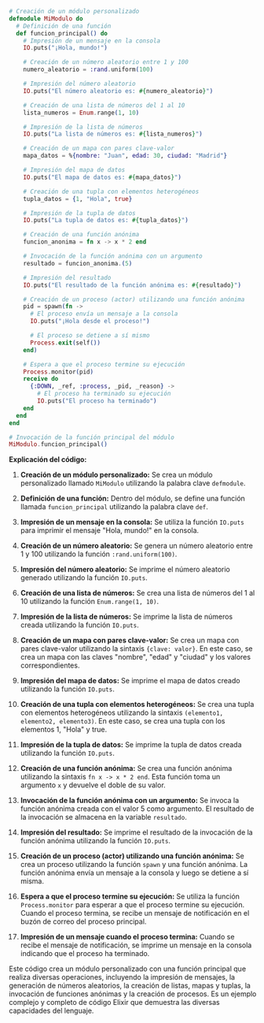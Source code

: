 ```elixir
# Creación de un módulo personalizado
defmodule MiModulo do
  # Definición de una función
  def funcion_principal() do
    # Impresión de un mensaje en la consola
    IO.puts("¡Hola, mundo!")

    # Creación de un número aleatorio entre 1 y 100
    numero_aleatorio = :rand.uniform(100)

    # Impresión del número aleatorio
    IO.puts("El número aleatorio es: #{numero_aleatorio}")

    # Creación de una lista de números del 1 al 10
    lista_numeros = Enum.range(1, 10)

    # Impresión de la lista de números
    IO.puts("La lista de números es: #{lista_numeros}")

    # Creación de un mapa con pares clave-valor
    mapa_datos = %{nombre: "Juan", edad: 30, ciudad: "Madrid"}

    # Impresión del mapa de datos
    IO.puts("El mapa de datos es: #{mapa_datos}")

    # Creación de una tupla con elementos heterogéneos
    tupla_datos = {1, "Hola", true}

    # Impresión de la tupla de datos
    IO.puts("La tupla de datos es: #{tupla_datos}")

    # Creación de una función anónima
    funcion_anonima = fn x -> x * 2 end

    # Invocación de la función anónima con un argumento
    resultado = funcion_anonima.(5)

    # Impresión del resultado
    IO.puts("El resultado de la función anónima es: #{resultado}")

    # Creación de un proceso (actor) utilizando una función anónima
    pid = spawn(fn ->
      # El proceso envía un mensaje a la consola
      IO.puts("¡Hola desde el proceso!")

      # El proceso se detiene a sí mismo
      Process.exit(self())
    end)

    # Espera a que el proceso termine su ejecución
    Process.monitor(pid)
    receive do
      {:DOWN, _ref, :process, _pid, _reason} ->
        # El proceso ha terminado su ejecución
        IO.puts("El proceso ha terminado")
    end
  end
end

# Invocación de la función principal del módulo
MiModulo.funcion_principal()
```

**Explicación del código:**

1. **Creación de un módulo personalizado:** Se crea un módulo personalizado llamado `MiModulo` utilizando la palabra clave `defmodule`.

2. **Definición de una función:** Dentro del módulo, se define una función llamada `funcion_principal` utilizando la palabra clave `def`.

3. **Impresión de un mensaje en la consola:** Se utiliza la función `IO.puts` para imprimir el mensaje "Hola, mundo!" en la consola.

4. **Creación de un número aleatorio:** Se genera un número aleatorio entre 1 y 100 utilizando la función `:rand.uniform(100)`.

5. **Impresión del número aleatorio:** Se imprime el número aleatorio generado utilizando la función `IO.puts`.

6. **Creación de una lista de números:** Se crea una lista de números del 1 al 10 utilizando la función `Enum.range(1, 10)`.

7. **Impresión de la lista de números:** Se imprime la lista de números creada utilizando la función `IO.puts`.

8. **Creación de un mapa con pares clave-valor:** Se crea un mapa con pares clave-valor utilizando la sintaxis `{clave: valor}`. En este caso, se crea un mapa con las claves "nombre", "edad" y "ciudad" y los valores correspondientes.

9. **Impresión del mapa de datos:** Se imprime el mapa de datos creado utilizando la función `IO.puts`.

10. **Creación de una tupla con elementos heterogéneos:** Se crea una tupla con elementos heterogéneos utilizando la sintaxis `(elemento1, elemento2, elemento3)`. En este caso, se crea una tupla con los elementos 1, "Hola" y true.

11. **Impresión de la tupla de datos:** Se imprime la tupla de datos creada utilizando la función `IO.puts`.

12. **Creación de una función anónima:** Se crea una función anónima utilizando la sintaxis `fn x -> x * 2 end`. 
Esta función toma un argumento `x` y devuelve el doble de su valor.

13. **Invocación de la función anónima con un argumento:** Se invoca la función anónima creada con el valor 5 como argumento. El resultado de la invocación se almacena en la variable `resultado`.

14. **Impresión del resultado:** Se imprime el resultado de la invocación de la función anónima utilizando la función `IO.puts`.

15. **Creación de un proceso (actor) utilizando una función anónima:** Se crea un proceso utilizando la función `spawn` y una función anónima. 
La función anónima envía un mensaje a la consola y luego se detiene a sí misma. 

16. **Espera a que el proceso termine su ejecución:** Se utiliza la función `Process.monitor` para esperar a que el proceso termine su ejecución. 
Cuando el proceso termina, se recibe un mensaje de notificación en el buzón de correo del proceso principal.

17. **Impresión de un mensaje cuando el proceso termina:** Cuando se recibe el mensaje de notificación, se imprime un mensaje en la consola indicando que el proceso ha terminado.

Este código crea un módulo personalizado con una función principal que realiza diversas operaciones, incluyendo la impresión de mensajes, la generación de números aleatorios, la creación de listas, mapas y tuplas, la invocación de funciones anónimas y la creación de procesos. Es un ejemplo complejo y completo de código Elixir que demuestra las diversas capacidades del lenguaje.